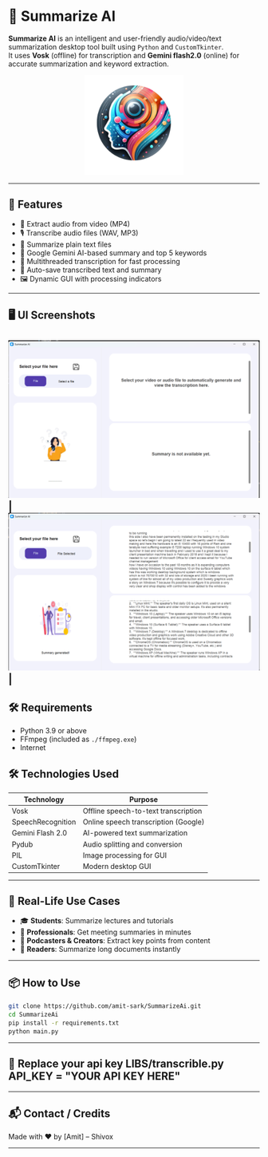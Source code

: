 # 🧠 Summarize AI

**Summarize AI** is an intelligent and user-friendly audio/video/text summarization desktop tool built using `Python` and `CustomTkinter`.  
It uses **Vosk** (offline) for transcription and **Gemini flash2.0** (online) for accurate summarization and keyword extraction.

<p align="center">
  <img src="assets/image/logo.png" alt="Summarize AI Logo" width="200"/>
</p>

---

## 🚀 Features

- 🎥 Extract audio from video (MP4)
- 🎙️ Transcribe audio files (WAV, MP3)
- 📄 Summarize plain text files
- 🤖 Google Gemini AI-based summary and top 5 keywords
- 🧵 Multithreaded transcription for fast processing
- 💾 Auto-save transcribed text and summary
- 🖼️ Dynamic GUI with processing indicators

---

## 🖥️ UI Screenshots


![Initial](assets/image/Screenshot2025-04-14204425.png) | ![Writing](assets/image/Screenshot(6).png) | 
---

## 🛠️ Requirements

- Python 3.9 or above
- FFmpeg (included as `./ffmpeg.exe`)
- Internet

## 🛠️ Technologies Used

| Technology        | Purpose                               |
|-------------------|----------------------------------------|
| Vosk              | Offline speech-to-text transcription   |
| SpeechRecognition | Online speech transcription (Google)   |
| Gemini Flash 2.0  | AI-powered text summarization          |
| Pydub             | Audio splitting and conversion         |
| PIL               | Image processing for GUI               |
| CustomTkinter     | Modern desktop GUI                     |

---

## 🧹 Real-Life Use Cases

- 🎓 **Students**: Summarize lectures and tutorials
- 🏢 **Professionals**: Get meeting summaries in minutes
- 🎤 **Podcasters & Creators**: Extract key points from content
- 📖 **Readers**: Summarize long documents instantly

---

## 📦 How to Use
```bash
git clone https://github.com/amit-sark/SummarizeAi.git
cd SummarizeAi
pip install -r requirements.txt
python main.py
```

---

## 🚀 Replace your api key LIBS/transcrible.py   API_KEY = "YOUR API KEY HERE"

---

## 📬 Contact / Credits

Made with ❤️ by [Amit] – Shivox

---